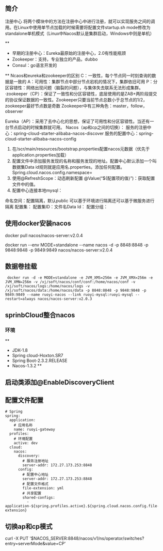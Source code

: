 ## 简介
注册中心	将两个模块中的方法在注册中心中进行注册，就可以实现服务之间的调用。在Linux中使用单节点加载的时候需要将配置文件startup.sh mode修改为standalone单机模式（Linux中Nacos默认是集群启动，Windows中则是单机）

**
- 早期的注册中心：Eureka最原始的注册中心，2.0有性能瓶颈
- Zookeeper：支持，专业独立的产品，dubbo
- Consul：go语言开发的

**
Ncaos和eureka和zookeeper的区别
C：一致性，每个节点同一时刻查询的数据是一致的
A：可用性：集群节点中部分节点宕机的情况下，集群依旧可用
P：分区容错性：网络出现问题（脑裂的问题），与集体失去联系无法形成集群。
·zookeeper（CP）：保证了一致性和分区容错性，底层使用的是ZAB+两阶段提交的协议保证数据的一致性。Zookeeper只要当前节点总数小于总节点的1/2，zookeeper最好节点数是奇数
Zookeeper中有三种角色：master，follow，observer

Eureka（AP）：采用了去中心化的思想，保证了可用性和分区容错性。当还有一台节点启动的时候集群就可用。
Nacos（ap和cp之间的切换）：
服务的注册中心：spring-cloud-starter-alibaba-nacos-discover
服务的配置中心：spring-cloud-starter-alibaba-nacos-config

1.	在/scr/main/resources/bootstrap.properties配置nacos元数据（优先于application.properties加载）
2.	配置文件中添加服务发现的名称和服务发现的地址。配置中心默认添加一个叫数据集Data id规则就是应用名.properties。添加任何配置。
Spring.cloud.nacos.config.namespace=
3.	使用@RefreshScope：动态刷新配置	@Value(“${配置项的值}”)：获取配置文件中的值。
4.	配置中心连接本地mysql：

命名空间：配置隔离，默认public	可以基于环境进行隔离还可以基于微服务进行隔离
配置集：
配置集ID：文件名Data Id：
配置分组：

## 使用docker安装nacos

docker pull nacos/nacos-server:v2.0.4

docker run --env MODE=standalone --name nacos -d -p 8848:8848 -p 9848:9848 -p 9849:9849 nacos/nacos-server:v2.0.4

## 数据卷挂载
```
 docker run -d -e MODE=standalone -e JVM_XMS=256m -e JVM_XMX=256m -e JVM_XMN=256m -v /xj/soft/nacos/conf/conf:/home/nacos/conf -v /xj/soft/nacos/logs:/home/nacos/logs -v /xj/soft/nacos/data:/home/nacos/data -p 8848:8848 -p 9848:9848 -p 9849:9849 --name ruoyi-nacos --link ruoyi-mysql:ruoyi-mysql --restart=always nacos/nacos-server:v2.0.3
```

## sprinbCloud整合nacos
### 环境
**
- JDK-1.8
- Spring cloud-Hoxton.SR7
- Spring Boot-2.3.2.RELEASE
- Nacos-1.3.2
**
## 启动类添加@EnableDiscoveryClient

## 配置文件配置
```
# Spring
spring:
  application:
    # 应用名称
    name: ruoyi-gateway
  profiles:
    # 环境配置
    active: dev
  cloud:
    nacos:
      discovery:
        # 服务注册地址
        server-addr: 172.27.173.253:8848
      config:
        # 配置中心地址
        server-addr: 172.27.173.253:8848
        # 配置文件格式
        file-extension: yml
        # 共享配置
        shared-configs:
          - application-${spring.profiles.active}.${spring.cloud.nacos.config.file-extension}
```

## 切换ap和cp模式
curl -X PUT '$NACOS_SERVER:8848/nacos/v1/ns/operator/switches?entry=serverMode&value=CP'
